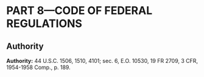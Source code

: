 # PART 8—CODE OF FEDERAL REGULATIONS


## Authority

**Authority:** 44 U.S.C. 1506, 1510, 4101; sec. 6, E.O. 10530, 19 FR 2709, 3 CFR, 1954-1958 Comp., p. 189.






